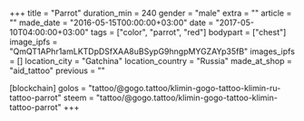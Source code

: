 +++
title = "Parrot"
duration_min = 240
gender = "male"
extra = ""
article = ""
made_date = "2016-05-15T00:00:00+03:00"
date = "2017-05-10T04:00:00+03:00"
tags = ["color", "parrot", "red"]
bodypart = ["chest"]
image_ipfs = "QmQT1APhr1amLKTDpDSfXAA8uBSypG9hngpMYGZAYp35fB"
images_ipfs = []
location_city = "Gatchina"
location_country = "Russia"
made_at_shop = "aid_tattoo"
previous = ""

[blockchain]
golos = "tattoo/@gogo.tattoo/klimin-gogo-tattoo-klimin-ru-tattoo-parrot"
steem = "tattoo/@gogo.tattoo/klimin-gogo-tattoo-klimin-tattoo-parrot"
+++
